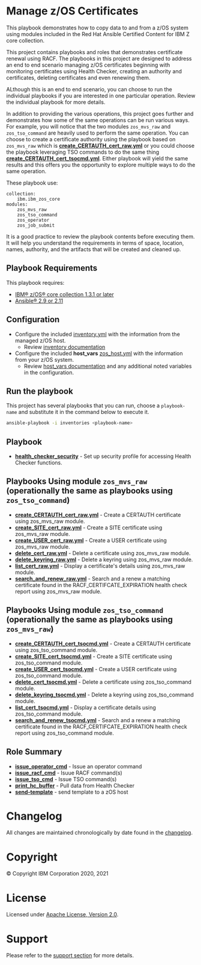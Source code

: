 # Manage z/OS Certificates

This playbook demonstrates how to copy data to and from a z/OS system using modules included in the Red Hat Ansible Certified Content for IBM Z core collection.

This project contains playbooks and roles that demonstrates certificate renewal
using RACF. The playbooks in this project are designed to address an end to end
scenario managing z/OS certificates beginning with monitoring certificates using
Health Checker, creating an authority and certificates, deleting certificates
and even renewing them.

ALthough this is an end to end scenario, you can choose to run the individual
playbooks if you are interested in one particular operation. Review the individual
playbook for more details.

In addition to providing the various operations, this project goes further and
demonstrates how some of the same operations can be run various ways. For example,
you will notice that the two modules `zos_mvs_raw` and `zos_tso_command` are
heavily used to perform the same operation. You can choose to create a certificate
authority using the playbook based on `zos_mvs_raw` which is
[**create_CERTAUTH_cert_raw.yml**](create_CERTAUTH_cert_raw.yml) or you could
choose the playbook leveraging TSO commands to do the same thing
[**create_CERTAUTH_cert_tsocmd.yml**](create_CERTAUTH_cert_tsocmd.yml). Either
playbook will yield the same results and this offers you the opportunity to
explore multiple ways to do the same operation.

These playbook use:

    collection:
        ibm.ibm_zos_core
    modules:
        zos_mvs_raw
        zos_tso_command
        zos_operator
        zos_job_submit

It is a good practice to review the playbook contents before executing them.
It will help you understand the requirements in terms of space, location, names,
authority, and the artifacts that will be created and cleaned up.

## Playbook Requirements
This playbook requires:

- [IBM® z/OS® core collection 1.3.1 or later](https://galaxy.ansible.com/ibm/ibm_zos_core)
- [Ansible® 2.9 or 2.11](https://docs.ansible.com/ansible/latest/installation_guide/intro_installation.html)

## Configuration
- Configure the included [inventory.yml](inventories/inventory.yml) with the
  information from the managed z/OS host.
  - Review [inventory documentation](../../docs/share/zos_core/configure_inventory.md)
- Configure the included **host_vars** [zos_host.yml](inventories/host_vars/zos_host.yml)
  with the information from your z/OS system.
  - Review [host_vars documentation](../../docs/share/zos_core/configure_host_vars.md)
    and any additional noted variables in the configuration.

## Run the playbook
This project has several playbooks that you can run, choose a `playbook-name`
and substitute it in the command below to execute it.

```bash
ansible-playbook -i inventories <playbook-name>
```

## Playbook
- [**health_checker_security**](health_checker_security.yml) - Set up security profile for accessing Health Checker functions.

## Playbooks Using module `zos_mvs_raw` (operationally the same as playbooks using `zos_tso_command`)
- [**create_CERTAUTH_cert_raw.yml**](create_CERTAUTH_cert_raw.yml) - Create a CERTAUTH certificate using zos_mvs_raw module.
- [**create_SITE_cert_raw.yml**](create_SITE_cert_raw.yml) - Create a SITE certificate using zos_mvs_raw module.
- [**create_USER_cert_raw.yml**](create_USER_cert_raw.yml) - Create a USER certificate using zos_mvs_raw module.
- [**delete_cert_raw.yml**](delete_cert_raw.yml) - Delete a certificate using zos_mvs_raw module.
- [**delete_keyring_raw.yml**](delete_keyring_raw.yml) - Delete a keyring using zos_mvs_raw module.
- [**list_cert_raw.yml**](list_cert_raw.yml) - Display a certificate's details using zos_mvs_raw module.
- [**search_and_renew_raw.yml**](search_and_renew_raw.yml) - Search and a renew a matching certificate found in the RACF_CERTIFCATE_EXPIRATION health check report using zos_mvs_raw module.

## Playbooks Using module `zos_tso_command` (operationally the same as playbooks using `zos_mvs_raw`)
- [**create_CERTAUTH_cert_tsocmd.yml**](create_CERTAUTH_cert_tsocmd.yml) - Create a CERTAUTH certificate using zos_tso_command module.
- [**create_SITE_cert_tsocmd.yml**](create_SITE_cert_tsocmd.yml) - Create a SITE certificate using zos_tso_command module.
- [**create_USER_cert_tsocmd.yml**](create_USER_cert_tsocmd.yml) - Create a USER certificate using zos_tso_command module.
- [**delete_cert_tsocmd.yml**](delete_cert_tsocmd.yml) - Delete a certificate using zos_tso_command module.
- [**delete_keyring_tsocmd.yml**](delete_keyring_tsocmd.yml) - Delete a keyring using zos_tso_command module.
- [**list_cert_tsocmd.yml**](list_cert_tsocmd.yml) - Display a certificate details using zos_tso_command module.
- [**search_and_renew_tsocmd.yml**](search_and_renew_tsocmd.yml) - Search and a renew a matching certificate found in the RACF_CERTIFCATE_EXPIRATION health check report using zos_tso_command module.

## Role Summary
- [**issue_operator_cmd**](roles/issue_operator_cmd/README.md) - Issue an operator command
- [**issue_racf_cmd**](roles/issue_racf_cmd/README.md) - Isuue RACF command(s)
- [**issue_tso_cmd**](roles/issue_tso_cmd/README.md) - Issue TSO command(s)
- [**print_hc_buffer**](roles/print_hc_buffer/README.md) - Pull data from Health Checker
- [**send-template**](roles/send-template/README.md) - send template to a zOS host

# Changelog
All changes are maintained chronologically by date found in the
[changelog](changelog.yml).

# Copyright
© Copyright IBM Corporation 2020, 2021

# License
Licensed under [Apache License,
Version 2.0](https://opensource.org/licenses/Apache-2.0).

# Support
Please refer to the [support section](../../README.md#support) for more
details.